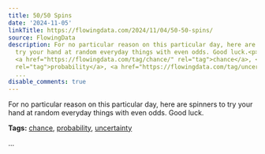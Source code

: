 ```yaml
---
title: 50/50 Spins
date: '2024-11-05'
linkTitle: https://flowingdata.com/2024/11/04/50-50-spins/
source: FlowingData
description: For no particular reason on this particular day, here are spinners to
  try your hand at random everyday things with even odds. Good luck.<p><strong>Tags:</strong>
  <a href="https://flowingdata.com/tag/chance/" rel="tag">chance</a>, <a href="https://flowingdata.com/tag/probability/"
  rel="tag">probability</a>, <a href="https://flowingdata.com/tag/uncertainty/" rel="tag">uncertainty</a></p>
  ...
disable_comments: true
---
```

For no particular reason on this particular day, here are spinners to try your hand at random everyday things with even odds. Good luck.<p><strong>Tags:</strong> <a href="https://flowingdata.com/tag/chance/" rel="tag">chance</a>, <a href="https://flowingdata.com/tag/probability/" rel="tag">probability</a>, <a href="https://flowingdata.com/tag/uncertainty/" rel="tag">uncertainty</a></p> ...